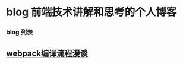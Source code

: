 # blog 前端技术讲解和思考的个人博客

### blog 列表
 
## [webpack编译流程漫谈](https://github.com/slashhuang/blog/issues/1) 
 
 

